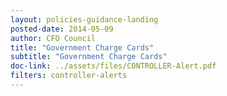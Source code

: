 ```yaml
---
layout: policies-guidance-landing 
posted-date: 2014-05-09
author: CFO Council
title: "Government Charge Cards"
subtitle: "Government Charge Cards"
doc-link: ../assets/files/CONTROLLER-Alert.pdf
filters: controller-alerts
---
```



